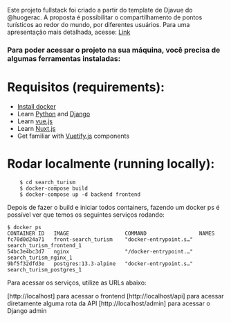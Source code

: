 Este projeto fullstack foi criado a partir do template de Djavue do @huogerac. 
A proposta é possibilitar o compartilhamento de pontos turísticos ao redor do mundo, por diferentes usuários.
Para uma apresentação mais detalhada, acesse: 
[Link](https://youtu.be/IH5UgG_9DII)


### Para poder acessar o projeto na sua máquina, você precisa de algumas ferramentas instaladas:   
# Requisitos (requirements):
- [Install docker](https://docs.docker.com/install/)
- Learn [Python](https://docs.python.org/3/tutorial/) and [Django](https://docs.djangoproject.com/en/2.0/intro/tutorial01/)
- Learn [vue.js](vuejs.org)
- Learn [Nuxt.js](https://nuxtjs.org/)
- Get familiar with [Vuetify.js](vuetifyjs.com/) components

# Rodar localmente (running locally):
```
    $ cd search_turism
    $ docker-compose build
    $ docker-compose up -d backend frontend
```
Depois de fazer o build e iniciar todos containers, fazendo um docker ps é possível ver que temos os seguintes serviços rodando:

```
$ docker ps
CONTAINER ID   IMAGE                  COMMAND                 NAMES
fc70d0d24a71   front-search_turism    "docker-entrypoint.s…"   search_turism_frontend_1
54bc3e4bc3d7   nginx                  "/docker-entrypoint.…"   search_turism_nginx_1
9bf5f32dfd3e   postgres:13.3-alpine   "docker-entrypoint.s…"   search_turism_postgres_1
```
Para acessar os serviços, utilize as URLs abaixo:

[http://localhost] para acessar o frontend
[http://localhost/api] para acessar diretamente alguma rota da API
[http://localhost/admin] para acessar o Django admin
